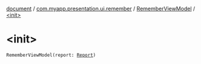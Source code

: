 [document](../../index.md) / [com.myapp.presentation.ui.remember](../index.md) / [RememberViewModel](index.md) / [&lt;init&gt;](./-init-.md)

# &lt;init&gt;

`RememberViewModel(report: `[`Report`](../../com.myapp.domain.model.entity/-report/index.md)`)`